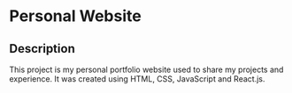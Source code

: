 # Personal Website
## Description
This project is my personal portfolio website used to share my projects and experience. It was created using HTML, CSS, JavaScript and React.js.
